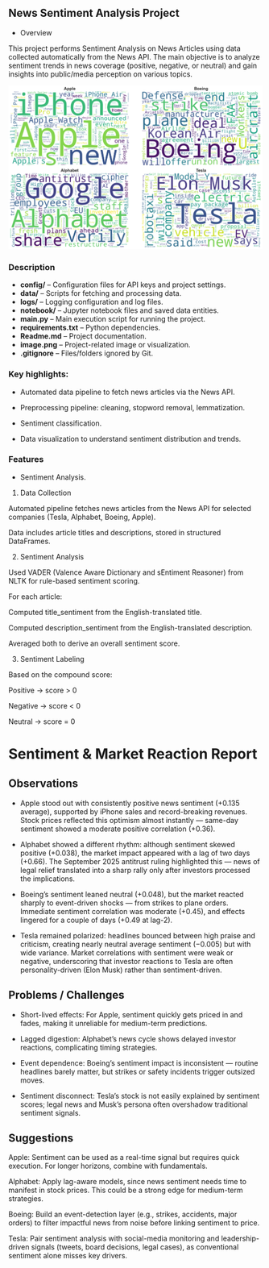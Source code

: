 
## News Sentiment Analysis Project

* Overview

This project performs Sentiment Analysis on News Articles using data collected automatically from the News API.
The main objective is to analyze sentiment trends in news coverage (positive, negative, or neutral) and gain insights into public/media perception on various topics.

![alt text](image.png)




### Description
- **config/** – Configuration files for API keys and project settings.  
- **data/** – Scripts for fetching and processing data.  
- **logs/** – Logging configuration and log files.  
- **notebook/** – Jupyter notebook files and saved data entities.  
- **main.py** – Main execution script for running the project.  
- **requirements.txt** – Python dependencies.  
- **Readme.md** – Project documentation.  
- **image.png** – Project-related image or visualization.  
- **.gitignore** – Files/folders ignored by Git.




### Key highlights:

* Automated data pipeline to fetch news articles via the News API.

* Preprocessing pipeline: cleaning, stopword removal, lemmatization.

* Sentiment classification.

* Data visualization to understand sentiment distribution and trends.

### Features

* Sentiment Analysis.

1. Data Collection

Automated pipeline fetches news articles from the News API for selected companies (Tesla, Alphabet, Boeing, Apple).

Data includes article titles and descriptions, stored in structured DataFrames.

2. Sentiment Analysis

Used VADER (Valence Aware Dictionary and sEntiment Reasoner) from NLTK for rule-based sentiment scoring.

For each article:

Computed title_sentiment from the English-translated title.

Computed description_sentiment from the English-translated description.

Averaged both to derive an overall sentiment score.

3. Sentiment Labeling

Based on the compound score:

Positive → score > 0

Negative → score < 0

Neutral → score = 0



# Sentiment & Market Reaction Report
## Observations

* Apple stood out with consistently positive news sentiment (+0.135 average), supported by iPhone sales and record-breaking revenues. Stock prices reflected this optimism almost instantly — same-day sentiment showed a moderate positive correlation (+0.36).

* Alphabet showed a different rhythm: although sentiment skewed positive (+0.038), the market impact appeared with a lag of two days (+0.66). The September 2025 antitrust ruling highlighted this — news of legal relief translated into a sharp rally only after investors processed the implications.

* Boeing’s sentiment leaned neutral (+0.048), but the market reacted sharply to event-driven shocks — from strikes to plane orders. Immediate sentiment correlation was moderate (+0.45), and effects lingered for a couple of days (+0.49 at lag-2).

* Tesla remained polarized: headlines bounced between high praise and criticism, creating nearly neutral average sentiment (−0.005) but with wide variance. Market correlations with sentiment were weak or negative, underscoring that investor reactions to Tesla are often personality-driven (Elon Musk) rather than sentiment-driven.

## Problems / Challenges

* Short-lived effects: For Apple, sentiment quickly gets priced in and fades, making it unreliable for medium-term predictions.

* Lagged digestion: Alphabet’s news cycle shows delayed investor reactions, complicating timing strategies.

* Event dependence: Boeing’s sentiment impact is inconsistent — routine headlines barely matter, but strikes or safety incidents trigger outsized moves.

* Sentiment disconnect: Tesla’s stock is not easily explained by sentiment scores; legal news and Musk’s persona often overshadow traditional sentiment signals.

## Suggestions

Apple: Sentiment can be used as a real-time signal but requires quick execution. For longer horizons, combine with fundamentals.

Alphabet: Apply lag-aware models, since news sentiment needs time to manifest in stock prices. This could be a strong edge for medium-term strategies.

Boeing: Build an event-detection layer (e.g., strikes, accidents, major orders) to filter impactful news from noise before linking sentiment to price.

Tesla: Pair sentiment analysis with social-media monitoring and leadership-driven signals (tweets, board decisions, legal cases), as conventional sentiment alone misses key drivers.


